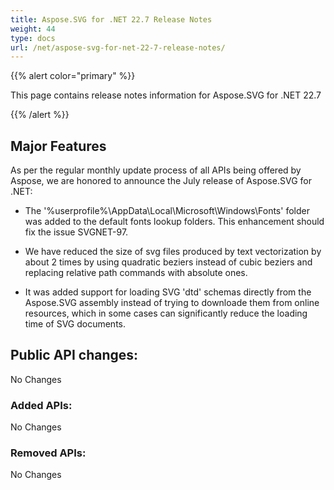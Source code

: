 ```yaml
---
title: Aspose.SVG for .NET 22.7 Release Notes
weight: 44
type: docs
url: /net/aspose-svg-for-net-22-7-release-notes/
---
```

{{% alert color="primary" %}}

This page contains release notes information for Aspose.SVG for .NET 22.7

{{% /alert %}}

## **Major Features**

As per the regular monthly update process of all APIs being offered by Aspose, we are honored to announce the July release of Aspose.SVG for .NET:

* The '%userprofile%\AppData\Local\Microsoft\Windows\Fonts' folder was added to the default fonts lookup folders. This enhancement should fix the issue SVGNET-97.

* We have reduced the size of svg files produced by text vectorization by about 2 times by using quadratic beziers instead of cubic beziers and replacing relative path commands with absolute ones.

* It was added support for loading SVG 'dtd' schemas directly from the Aspose.SVG assembly instead of trying to downloade them from online resources, which in some cases can significantly reduce the loading time of SVG documents.


## **Public API changes:**

No Changes

### **Added APIs:**

No Changes

### **Removed APIs:**

No Changes
